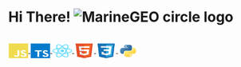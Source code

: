 # Hi There! <img src="https://emojipedia-us.s3.amazonaws.com/source/skype/289/fire_1f525.png" alt="MarineGEO circle logo" style="height: 100px; width:100px;"/>
<div align="center">
  <a href="https://github.com/Wpnnt">
   
   <!---<h1><a href="https://www.linkedin.com/in/warph-net/">My Linkedin</a></h1> --> 
    
  
  
</div>
<div style="display: inline_block"><br>
  <img align="center" alt="Warph-Js" height="30" width="40" src="https://raw.githubusercontent.com/devicons/devicon/master/icons/javascript/javascript-plain.svg">
  <img align="center" alt="Warph-Ts" height="30" width="40" src="https://raw.githubusercontent.com/devicons/devicon/master/icons/typescript/typescript-plain.svg">
  <img align="center" alt="Warph-React" height="30" width="40" src="https://raw.githubusercontent.com/devicons/devicon/master/icons/react/react-original.svg">
  <img align="center" alt="Warph-HTML" height="30" width="40" src="https://raw.githubusercontent.com/devicons/devicon/master/icons/html5/html5-original.svg">
  <img align="center" alt="Warph-CSS" height="30" width="40" src="https://raw.githubusercontent.com/devicons/devicon/master/icons/css3/css3-original.svg">
  <img align="center" alt="Warph-Python" height="30" width="40" src="https://raw.githubusercontent.com/devicons/devicon/master/icons/python/python-original.svg">
  </div>
  
  
  
</div>
